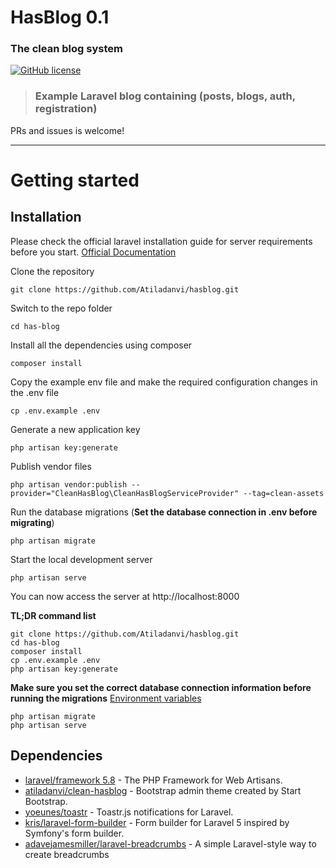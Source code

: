 # HasBlog 0.1

### The clean blog system

[![GitHub license](https://img.shields.io/github/license/gothinkster/laravel-realworld-example-app.svg)](https://raw.githubusercontent.com/gothinkster/laravel-realworld-example-app/master/LICENSE)

> ### Example Laravel blog containing (posts, blogs, auth, registration)

PRs and issues is welcome!

----------

# Getting started

## Installation

Please check the official laravel installation guide for server requirements before you start. [Official Documentation](https://laravel.com/docs/5.8/installation#installation)


Clone the repository

    git clone https://github.com/Atiladanvi/hasblog.git

Switch to the repo folder

    cd has-blog

Install all the dependencies using composer

    composer install

Copy the example env file and make the required configuration changes in the .env file

    cp .env.example .env

Generate a new application key

    php artisan key:generate
    
Publish vendor files

    php artisan vendor:publish --provider="CleanHasBlog\CleanHasBlogServiceProvider" --tag=clean-assets        

Run the database migrations (**Set the database connection in .env before migrating**)

    php artisan migrate

Start the local development server

    php artisan serve

You can now access the server at http://localhost:8000

**TL;DR command list**

    git clone https://github.com/Atiladanvi/hasblog.git
    cd has-blog
    composer install
    cp .env.example .env
    php artisan key:generate
    
**Make sure you set the correct database connection information before running the migrations** [Environment variables](#environment-variables)

    php artisan migrate
    php artisan serve

## Dependencies

- [laravel/framework 5.8](https://github.com/kristijanhusak/laravel-form-builder) - The PHP Framework for Web Artisans.
- [atiladanvi/clean-hasblog](https://github.com/blackrockdigital) - Bootstrap admin theme created by Start Bootstrap.
- [yoeunes/toastr](https://github.com/yoeunes/toastr) - Toastr.js notifications for Laravel.
- [kris/laravel-form-builder](https://github.com/kristijanhusak/laravel-form-builder) - Form builder for Laravel 5 inspired by Symfony's form builder.
- [adavejamesmiller/laravel-breadcrumbs](https://github.com/davejamesmiller/laravel-breadcrumbst) - A simple Laravel-style way to create breadcrumbs
